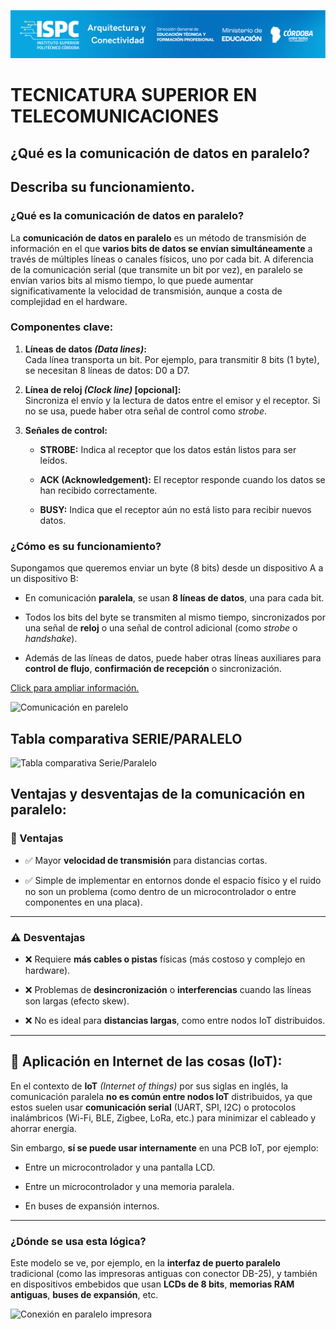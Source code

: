 ![Carátula](../../E%20assets/caratula.png)

# TECNICATURA SUPERIOR EN TELECOMUNICACIONES  

## ¿Qué es la comunicación de datos en paralelo?  
##  Describa su funcionamiento.

### ¿Qué es la comunicación de datos en paralelo?

La **comunicación de datos en paralelo** es un método de transmisión de información en el que **varios bits de datos se envían simultáneamente** a través de múltiples líneas o canales físicos, uno por cada bit. A diferencia de la comunicación serial (que transmite un bit por vez), en paralelo se envían varios bits al mismo tiempo, lo que puede aumentar significativamente la velocidad de transmisión, aunque a costa de complejidad en el hardware.  

### Componentes clave:

1.  **Líneas de datos *(Data lines)*:**  
    Cada línea transporta un bit. Por ejemplo, para transmitir 8 bits (1 byte), se necesitan 8 líneas de datos: D0 a D7.
    
2.  **Línea de reloj *(Clock line)* [opcional]:**  
    Sincroniza el envío y la lectura de datos entre el emisor y el receptor. Si no se usa, puede haber otra señal de control como _strobe_.
    
3.  **Señales de control:**
    
    -   **STROBE:** Indica al receptor que los datos están listos para ser leídos.
        
    -   **ACK (Acknowledgement):** El receptor responde cuando los datos se han recibido correctamente.
        
    -   **BUSY:** Indica que el receptor aún no está listo para recibir nuevos datos.
  
  ### ¿Cómo es su funcionamiento?

Supongamos que queremos enviar un byte (8 bits) desde un dispositivo A a un dispositivo B:

-   En comunicación **paralela**, se usan **8 líneas de datos**, una para cada bit.
    
-   Todos los bits del byte se transmiten al mismo tiempo, sincronizados por una señal de **reloj** o una señal de control adicional (como _strobe_ o _handshake_).
    
-   Además de las líneas de datos, puede haber otras líneas auxiliares para **control de flujo**, **confirmación de recepción** o sincronización.

[Click para ampliar información.](https://ceptelematica.blogspot.com/2010/10/transmision-serie-y-paralela.html)

![Comunicación en parelelo](https://pc-solucion.es/wp-content/uploads/2018/04/paralelo.png)

## Tabla comparativa SERIE/PARALELO

![Tabla comparativa Serie/Paralelo](https://pc-solucion.es/wp-content/uploads/2018/04/comparativa-entre-transmision-de-datos-serie-y-paralelo.jpg)


## Ventajas y desventajas de la comunicación en paralelo:
### 🧠 Ventajas

-   ✅ Mayor **velocidad de transmisión** para distancias cortas.
    
-   ✅ Simple de implementar en entornos donde el espacio físico y el ruido no son un problema (como dentro de un microcontrolador o entre componentes en una placa).
    

----------

### ⚠️ Desventajas

-   ❌ Requiere **más cables o pistas** físicas (más costoso y complejo en hardware).
    
-   ❌ Problemas de **desincronización** o **interferencias** cuando las líneas son largas (efecto skew).
    
-   ❌ No es ideal para **distancias largas**, como entre nodos IoT distribuidos.
    

----------

## 📡 Aplicación en Internet de las cosas (IoT):

En el contexto de **IoT** *(Internet of things)* por sus siglas en inglés, la comunicación paralela **no es común entre nodos IoT** distribuidos, ya que estos suelen usar **comunicación serial** (UART, SPI, I2C) o protocolos inalámbricos (Wi-Fi, BLE, Zigbee, LoRa, etc.) para minimizar el cableado y ahorrar energía.

Sin embargo, **sí se puede usar internamente** en una PCB IoT, por ejemplo:

-   Entre un microcontrolador y una pantalla LCD.
    
-   Entre un microcontrolador y una memoria paralela.
    
-   En buses de expansión internos.  
___

###  ¿Dónde se usa esta lógica?

Este modelo se ve, por ejemplo, en la **interfaz de puerto paralelo** tradicional (como las impresoras antiguas con conector DB-25), y también en dispositivos embebidos que usan **LCDs de 8 bits**, **memorias RAM antiguas**, **buses de expansión**, etc.

![Conexión en paralelo impresora](https://pc-solucion.es/wp-content/uploads/2018/04/paralelo.jpg)

